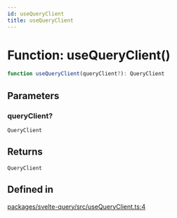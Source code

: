 ```yaml
---
id: useQueryClient
title: useQueryClient
---
```


# Function: useQueryClient()

```ts
function useQueryClient(queryClient?): QueryClient
```

## Parameters

### queryClient?

`QueryClient`

## Returns

`QueryClient`

## Defined in

[packages/svelte-query/src/useQueryClient.ts:4](https://github.com/TanStack/query/blob/main/packages/svelte-query/src/useQueryClient.ts#L4)
